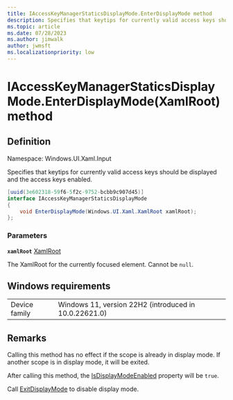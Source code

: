```yaml
---
title: IAccessKeyManagerStaticsDisplayMode.EnterDisplayMode method
description: Specifies that keytips for currently valid access keys should be displayed and the access keys enabled.
ms.topic: article
ms.date: 07/28/2023
ms.author: jimwalk
author: jwmsft
ms.localizationpriority: low
---
```


# IAccessKeyManagerStaticsDisplayMode.EnterDisplayMode(XamlRoot) method

## Definition

Namespace: Windows.UI.Xaml.Input

Specifies that keytips for currently valid access keys should be displayed and the access keys enabled.

```csharp
[uuid(3e602318-59f6-5f2c-9752-bcbb9c907d45)]
interface IAccessKeyManagerStaticsDisplayMode 
{
    void EnterDisplayMode(Windows.UI.Xaml.XamlRoot xamlRoot);
};
```

### Parameters

**`xamlRoot`** [XamlRoot](/uwp/api/windows.ui.xaml.xamlroot)

The XamlRoot for the currently focused element. Cannot be `null`.

## Windows requirements

<table><tr><td>Device family</td><td>Windows 11, version 22H2 (introduced in 10.0.22621.0)</td></tr></table>

## Remarks

Calling this method has no effect if the scope is already in display mode. If another scope is in display mode, it will be exited.

After calling this method, the [IsDisplayModeEnabled](/uwp/api/windows.ui.xaml.input.accesskeymanager.isdisplaymodeenabled) property will be `true`.

Call [ExitDisplayMode](/uwp/api/windows.ui.xaml.input.accesskeymanager.exitdisplaymode) to disable display mode.
